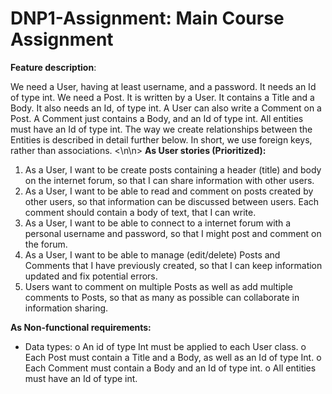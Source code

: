 # DNP1-Assignment: Main Course Assignment


<b>Feature description</b>:

We need a User, having at least username, and a password. It needs an Id of type int. We need a Post. It is written by a User. It contains a Title and a Body. It also needs an Id, of type int. A User can also write a Comment on a Post. A Comment just contains a Body, and an Id of type int.
All entities must have an Id of type int. The way we create relationships between the Entities is described in detail further below. In short, we use foreign keys, rather than associations.
<\n\n>
<b>As User stories (Prioritized):</b>
  1.	As a User, I want to be create posts containing a header (title) and body on the internet forum, so that I can share information with other users.
  2.	As a User, I want to be able to read and comment on posts created by other users, so that information can be discussed between users. Each comment should contain a body of text, that I can write.
  3.	As a User, I want to be able to connect to a internet forum with a personal username and password, so that I might post and comment on the forum.
  4.	As a User, I want to be able to manage (edit/delete) Posts and Comments that I have previously created, so that I can keep information updated and fix potential errors.
  5.	Users want to comment on multiple Posts as well as add multiple comments to Posts, so that as many as possible can collaborate in information sharing.

<b>As Non-functional requirements:</b>
-	Data types:
  o	An id of type Int must be applied to each User class.
  o	Each Post must contain a Title and a Body, as well as an Id of type Int.
  o	Each Comment must contain a Body and an Id of type int.
  o	All entities must have an Id of type int.
